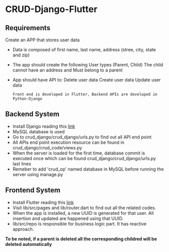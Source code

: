 # CRUD-Django-Flutter

## Requirements
Create an APP that stores user data
- Data is composed of first name, last name, address (stree, city, state and zip)
- The app should create the following User types (Parent, Child) The child cannot have an address and Must belong to a parent
- App should have API to:
	Delete user data
	Create user data
	Update user data
	
   ```
   Front end is developed in Flutter, Backend APIs are developed in Python-Django
   ```
## Backend System
 - Install Django reading this [link](https://github.com/Yunus0or1/Guidelines-How_TO/blob/master/Django%20Basic%20Installation.md)
 - MySQL database is used
 - Go to crud_django/crud_django/urls.py to find out all API end point
 - All APIs end point execution resource can be found in crud_django/crud_code/views.py
 - When the server is loaded for the first time, database commit is executed once which can be found crud_django/crud_django/urls.py last lines
 - Remeber to add 'crud_op' named database in MySQL before running the server using manage.py

## Frontend System
 - Install Flutter reading this [link](https://github.com/Yunus0or1/Guidelines-How_TO/blob/master/Flutter%20Guidelines.md)
 - Visit lib/src/pages and lib/router.dart to find out all the related codes.
 - When the app is installed, a new UUID is generated for that user. All insertion and updated are happened using that UUID.
 - lib/src/repo is responsible for business logic part. It has reactive approach. 


**To be noted, if a parent is deleted all the corresponding childred will be deleted automatically**
